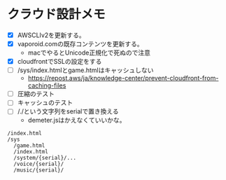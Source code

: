 # クラウド設計メモ

- [x] AWSCLIv2を更新する。
- [x] vaporoid.comの既存コンテンツを更新する。
  - macでやるとUnicode正規化で死ぬので注意
- [x] cloudfrontでSSLの設定をする
- [ ] /sys/index.htmlとgame.htmlはキャッシュしない
  - https://repost.aws/ja/knowledge-center/prevent-cloudfront-from-caching-files
- [ ] 圧縮のテスト
- [ ] キャッシュのテスト
- [ ] /./という文字列をserialで置き換える
  - demeter.jsはかえなくていいかな。

```
/index.html
/sys
  /game.html
  /index.html
  /system/{serial}/...
  /voice/{serial}/
  /music/{serial}/
```

